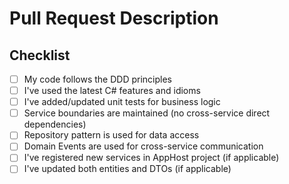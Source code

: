 # Pull Request Description

<!-- Describe the changes you made in this PR -->

## Checklist

- [ ] My code follows the DDD principles
- [ ] I've used the latest C# features and idioms
- [ ] I've added/updated unit tests for business logic
- [ ] Service boundaries are maintained (no cross-service direct dependencies)
- [ ] Repository pattern is used for data access
- [ ] Domain Events are used for cross-service communication
- [ ] I've registered new services in AppHost project (if applicable)
- [ ] I've updated both entities and DTOs (if applicable)
